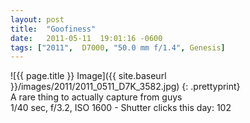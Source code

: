 ```yaml
---
layout: post
title:  "Goofiness"
date:   2011-05-11  19:01:16 -0600
tags: ["2011",  D7000, "50.0 mm f/1.4", Genesis]
---
```

![{{ page.title }} Image]({{ site.baseurl }}/images/2011/2011_0511_D7K_3582.jpg)
{: .prettyprint}  
A rare thing to actually capture from guys  
1/40 sec, f/3.2, ISO 1600 - Shutter clicks this day: 102